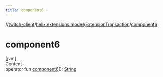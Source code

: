 ```yaml
---
title: component6 -
---
```

//[twitch-client](../../index.md)/[helix.extensions.model](../index.md)/[ExtensionTransaction](index.md)/[component6](component6.md)



# component6  
[jvm]  
Content  
operator fun [component6](component6.md)(): [String](https://kotlinlang.org/api/latest/jvm/stdlib/kotlin/-string/index.html)  



